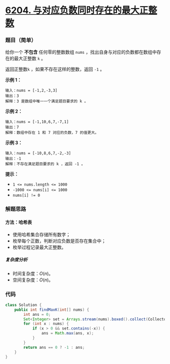 # [6204. 与对应负数同时存在的最大正整数](https://leetcode.cn/problems/largest-positive-integer-that-exists-with-its-negative/)

### 题目（简单）

给你一个 **不包含** 任何零的整数数组 `nums` ，找出自身与对应的负数都在数组中存在的最大正整数 `k` 。

返回正整数`k` ，如果不存在这样的整数，返回 `-1` 。

**示例 1：**

```
输入：nums = [-1,2,-3,3]
输出：3
解释：3 是数组中唯一一个满足题目要求的 k 。
```

**示例 2：**

```
输入：nums = [-1,10,6,7,-7,1]
输出：7
解释：数组中存在 1 和 7 对应的负数，7 的值更大。
```

**示例 3：**

```
输入：nums = [-10,8,6,7,-2,-3]
输出：-1
解释：不存在满足题目要求的 k ，返回 -1 。
```

**提示：**

* `1 <= nums.length <= 1000`
* `-1000 <= nums[i] <= 1000`
* `nums[i] != 0`

### 解题思路

#### 方法：哈希表

- 使用哈希集合存储所有数字；
- 枚举每个正数，判断对应负数是否存在集合中；
- 枚举过程记录最大正整数。

##### 复杂度分析

- 时间复杂度：$O(n)$。
- 空间复杂度：$O(n)$。

### 代码

```java
class Solution {
    public int findMaxK(int[] nums) {
        int ans = 0;
        Set<Integer> set = Arrays.stream(nums).boxed().collect(Collectors.toSet());
        for (int x : nums) {
            if (x > 0 && set.contains(-x)) {
                ans = Math.max(ans, x);
            }
        }
        return ans == 0 ? -1 : ans;
    }
}
```
